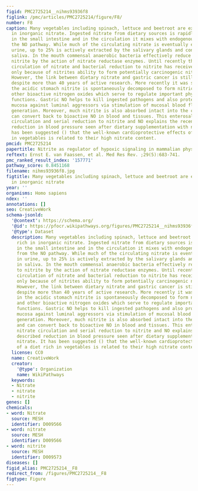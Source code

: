 ```yaml
---
figid: PMC2725214__nihms93936f8
figlink: /pmc/articles/PMC2725214/figure/F8/
number: F8
caption: Many vegetables including spinach, lettuce and beetroot are extremely rich
  in inorganic nitrate. Ingested nitrate from dietary sources is rapidly absorbed
  in the small intestine and in the circulation it mixes with endogenous nitrate from
  the NO pathway. While much of the circulating nitrate is eventually excreted in
  urine, up to 25% is actively extracted by the salivary glands and concentrated in
  saliva. In the mouth commensal anaerobic bacteria effectively reduce nitrate to
  nitrite by the action of nitrate reductase enzymes. Until recently this entero-salivary
  circulation of nitrate and bacterial reduction to nitrite has received attention
  only because of nitrites ability to form potentially carcinogenic nitrosamines.
  However, the link between dietary nitrate and gastric cancer is still very uncertain
  despite more than 40 years of active research. More recently it was shown that in
  the acidic stomach nitrite is spontaneously decomposed to form nitric oxide and
  other bioactive nitrogen oxides which serve to regulate important physiological
  functions. Gastric NO helps to kill ingested pathogens and also protects the gastric
  mucosa against luminal aggressors via stimulation of mucosal blood flow and mucus
  generation. Moreover, much nitrite is also absorbed intact into the ciculation and
  can convert back to bioactive NO in blood and tissues. This enterosalivary nitrate
  circulation and serial reduction to nitrite and NO explains the recently described
  reduction in blood pressure seen after dietary supplementation with nitrate. It
  has been suggested () that the well-known cardioprotective effects of a diet rich
  in vegetables is related to their high nitrate content.
pmcid: PMC2725214
papertitle: Nitrite as regulator of hypoxic signaling in mammalian physiology.
reftext: Ernst E. van Faassen, et al. Med Res Rev. ;29(5):683-741.
pmc_ranked_result_index: '157771'
pathway_score: 0.8451168
filename: nihms93936f8.jpg
figtitle: Many vegetables including spinach, lettuce and beetroot are extremely rich
  in inorganic nitrate
year: ''
organisms: Homo sapiens
ndex: ''
annotations: []
seo: CreativeWork
schema-jsonld:
  '@context': https://schema.org/
  '@id': https://pfocr.wikipathways.org/figures/PMC2725214__nihms93936f8.html
  '@type': Dataset
  description: Many vegetables including spinach, lettuce and beetroot are extremely
    rich in inorganic nitrate. Ingested nitrate from dietary sources is rapidly absorbed
    in the small intestine and in the circulation it mixes with endogenous nitrate
    from the NO pathway. While much of the circulating nitrate is eventually excreted
    in urine, up to 25% is actively extracted by the salivary glands and concentrated
    in saliva. In the mouth commensal anaerobic bacteria effectively reduce nitrate
    to nitrite by the action of nitrate reductase enzymes. Until recently this entero-salivary
    circulation of nitrate and bacterial reduction to nitrite has received attention
    only because of nitrites ability to form potentially carcinogenic nitrosamines.
    However, the link between dietary nitrate and gastric cancer is still very uncertain
    despite more than 40 years of active research. More recently it was shown that
    in the acidic stomach nitrite is spontaneously decomposed to form nitric oxide
    and other bioactive nitrogen oxides which serve to regulate important physiological
    functions. Gastric NO helps to kill ingested pathogens and also protects the gastric
    mucosa against luminal aggressors via stimulation of mucosal blood flow and mucus
    generation. Moreover, much nitrite is also absorbed intact into the ciculation
    and can convert back to bioactive NO in blood and tissues. This enterosalivary
    nitrate circulation and serial reduction to nitrite and NO explains the recently
    described reduction in blood pressure seen after dietary supplementation with
    nitrate. It has been suggested () that the well-known cardioprotective effects
    of a diet rich in vegetables is related to their high nitrate content.
  license: CC0
  name: CreativeWork
  creator:
    '@type': Organization
    name: WikiPathways
  keywords:
  - Nitrate
  - nitrate
  - nitrite
genes: []
chemicals:
- word: Nitrate
  source: MESH
  identifier: D009566
- word: nitrate
  source: MESH
  identifier: D009566
- word: nitrite
  source: MESH
  identifier: D009573
diseases: []
figid_alias: PMC2725214__F8
redirect_from: /figures/PMC2725214__F8
figtype: Figure
---
```

